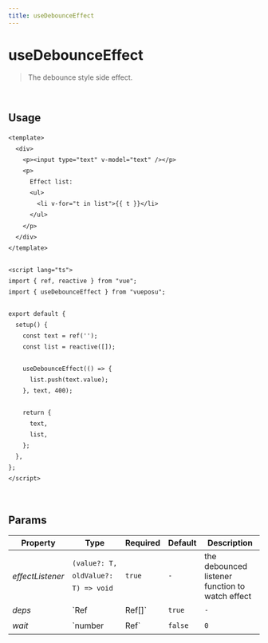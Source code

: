 ```yaml
---
title: useDebounceEffect
---
```


# useDebounceEffect

> The debounce style side effect.

<br />

## Usage

<script>
import UseDebounceEffectDemo from './.vitepress/components/UseDebounceEffectDemo.vue'

export default {
  components: {
    UseDebounceEffectDemo
  }
}
</script>
<UseDebounceEffectDemo />

```vue
<template>
  <div>
    <p><input type="text" v-model="text" /></p>
    <p>
      Effect list:
      <ul>
        <li v-for="t in list">{{ t }}</li>
      </ul>
    </p>
  </div>
</template>

<script lang="ts">
import { ref, reactive } from "vue";
import { useDebounceEffect } from "vueposu";

export default {
  setup() {
    const text = ref('');
    const list = reactive([]);

    useDebounceEffect(() => {
      list.push(text.value);
    }, text, 400);

    return {
      text,
      list,
    };
  },
};
</script>
```

<br />

<style>code { line-height: 1.85em; }</style>

## Params

| Property         | Type                                | Required     | Default | Description                                     |
| ---------------- | ----------------------------------- | ------------ | ------- | ----------------------------------------------- |
| _effectListener_ | `(value?: T, oldValue?: T) => void` | `true`       | `-`     | the debounced listener function to watch effect |
| _deps_           | `Ref<T>                             | Ref<T>[]`    | `true`  | `-`                                             | effect source |
| _wait_           | `number                             | Ref<number>` | `false` | `0`                                             | the number of milliseconds to delay |
